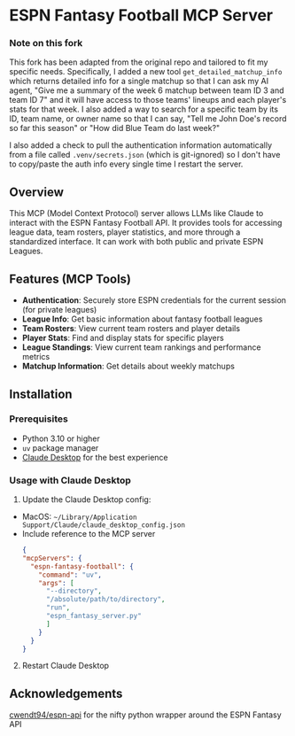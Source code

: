 # ESPN Fantasy Football MCP Server

### Note on this fork

This fork has been adapted from the original repo and tailored to fit my specific needs. Specifically, I added a new tool `get_detailed_matchup_info` which returns detailed info for a single matchup so that I can ask my AI agent, "Give me a summary of the week 6 matchup between team ID 3 and team ID 7" and it will have access to those teams' lineups and each player's stats for that week. I also added a way to search for a specific team by its ID, team name, or owner name so that I can say, "Tell me John Doe's record so far this season" or "How did Blue Team do last week?"

I also added a check to pull the authentication information automatically from a file called `.venv/secrets.json` (which is git-ignored) so I don't have to copy/paste the auth info every single time I restart the server.

## Overview

This MCP (Model Context Protocol) server allows LLMs like Claude to interact with the ESPN Fantasy Football API. It provides tools for accessing league data, team rosters, player statistics, and more through a standardized interface. It can work with both public and private ESPN Leagues.

## Features (MCP Tools)

- **Authentication**: Securely store ESPN credentials for the current session (for private leagues)
- **League Info**: Get basic information about fantasy football leagues
- **Team Rosters**: View current team rosters and player details
- **Player Stats**: Find and display stats for specific players
- **League Standings**: View current team rankings and performance metrics
- **Matchup Information**: Get details about weekly matchups

## Installation

### Prerequisites

- Python 3.10 or higher
- `uv` package manager
- [Claude Desktop](https://claude.ai/download) for the best experience

### Usage with Claude Desktop

1. Update the Claude Desktop config:
- MacOS: `~/Library/Application Support/Claude/claude_desktop_config.json`
- Include reference to the MCP server
  ```json
  {
  "mcpServers": {
    "espn-fantasy-football": {
      "command": "uv",
      "args": [
        "--directory",
        "/absolute/path/to/directory",
        "run",
        "espn_fantasy_server.py"
        ]
      }
    } 
  }
2. Restart Claude Desktop


## Acknowledgements

[cwendt94/espn-api](https://github.com/cwendt94/espn-api) for the nifty python wrapper around the ESPN Fantasy API


